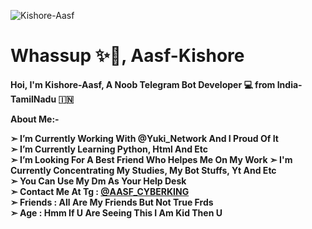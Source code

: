 ![Kishore-Aasf](https://telegra.ph/file/ad1440005e1e33d7c5fc9.jpg)
# Whassup ✨🥀, Aasf-Kishore

<b>Hoi, I'm Kishore-Aasf, A Noob Telegram Bot Developer 💻 from India-TamilNadu 🇮🇳

 **About Me:-**

**➣ I’m Currently Working With @Yuki_Network And I Proud Of It**  
**➣ I’m Currently Learning  Python, Html And Etc**  
**➣ I’m Looking For A Best Friend Who Helpes Me On My Work** 
**➣ I'm Currently Concentrating My Studies, My Bot Stuffs, Yt And Etc**  
**➣ You Can Use My Dm As Your Help Desk**  
**➣ Contact Me At Tg :** [@AASF_CYBERKING](telegram.me/AASF_CYBERKING)  
**➣ Friends :  All Are My Friends But Not True Frds**   
**➣ Age : Hmm If U Are Seeing This I Am Kid Then U**  
